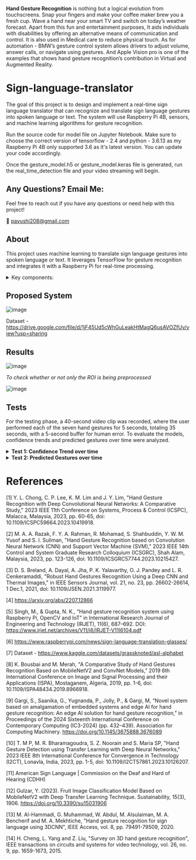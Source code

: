 **Hand Gesture Recognition** is nothing but a logical evolution from touchscreens. Snap your fingers and make your coffee maker brew you a fresh cup. Wave a hand near your smart TV and switch on today’s weather forecast. Apart from this fun and entertainment purposes, It aids individuals with disabilities by offering an alternative means of communication and control. It is also used in Medical care to reduce physical touch. As for automation - BMW’s gesture control system allows drivers to adjust volume, answer calls, or navigate using gestures. And Apple Vision pro is one of the examples that shows hand gesture recognition’s contribution in Virtual and Augmented Reality.


# Sign-language-translator
The goal of this project is to design and implement a real-time sign language  translator that can recognize and translate sign language gestures into spoken language or  text. The system will use Raspberry Pi 4B, sensors, and machine learning  algorithms for gesture recognition. 

Run the source code for model file on Jupyter Notebook. Make sure to choose the correct version of tensorflow - 2.4 and python - 3.6.13 as my Raspberry Pi 4B only supported 3.6 as it's latest version. You can update your code accordingly. 

Once the gesture_model.h5 or gesture_model.keras file is generated, run the real_time_detection file and your video streaming will begin. 

## Any Questions? Email Me:

Feel free to reach out if you have any questions or need help with this project!

📧 [payushi208@gmail.com](mailto:payushi208@gmail.com)


## About

This project uses machine learning to translate sign language gestures into spoken language or text. It leverages TensorFlow for gesture recognition and integrates it with a Raspberry Pi for real-time processing.

<details><summary>Key components:</summary>
  
</br>

- **Raspberry Pi 4B**
- **Machine Learning Algorithms**
- **OpenCV for Gesture Detection**
- **Text-to-Speech for Output**
  
</br>

</details>


## **Proposed System**


![image](https://github.com/user-attachments/assets/d8441cbf-7199-4dd5-ae09-3da331e9ad2b)




Dataset - https://drive.google.com/file/d/1jF45Ud5cWhGuLeakHtMagQ6usAVOZfUv/view?usp=sharing




## **Results**


![image](https://github.com/user-attachments/assets/e19e2c11-8cc9-464c-9fd8-dec71732999d)




_To check whether or not only the ROI is being preprocessed_


![image](https://github.com/user-attachments/assets/ea8f30a3-cf5f-495e-8148-a8fe73ce2246)



## **Tests**
For the testing phase, a 40-second video clip was recorded, where the user performed each of the seven hand gestures for 5 seconds, totaling 35 seconds, with a 5-second buffer for human error. To evaluate the models, confidence trends and predicted gestures over time were analyzed.

<details><summary> <b>Test 1: Confidence Trend over time </b> </summary>

![image](https://github.com/user-attachments/assets/f7ac5aef-dea2-4e08-af14-e5f6f722fc90)

</details>
<details><summary> <b>Test 2: Predicted Gestures over time </b> </summary>

![image](https://github.com/user-attachments/assets/97b0cefe-c8ab-4c07-b9e4-a694bbe7b489)

</details>

# References
[1]	Y. L. Chong, C. P. Lee, K. M. Lim and J. Y. Lim, "Hand Gesture Recognition with Deep Convolutional Neural Networks: A Comparative Study," 2023 IEEE 11th Conference on Systems, Process & Control (ICSPC), Malacca, Malaysia, 2023, pp. 60-65, doi: 10.1109/ICSPC59664.2023.10419918. 

[2]	M. A. A. Razak, F. Y. A. Rahman, R. Mohamad, S. Shahbuddin, Y. W. M. Yusof and S. I. Suliman, "Hand Gesture Recognition based on Convolution Neural Network (CNN) and Support Vector Machine (SVM)," 2023 IEEE 14th Control and System Graduate Research Colloquium (ICSGRC), Shah Alam, Malaysia, 2023, pp. 123-126, doi: 10.1109/ICSGRC57744.2023.10215427.

[3]	D. S. Breland, A. Dayal, A. Jha, P. K. Yalavarthy, O. J. Pandey and L. R. Cenkeramaddi, "Robust Hand Gestures Recognition Using a Deep CNN and Thermal Images," in IEEE Sensors Journal, vol. 21, no. 23, pp. 26602-26614, 1 Dec.1, 2021, doi: 10.1109/JSEN.2021.3119977.

[4]       https://arxiv.org/abs/2207.12866 

[5]       Singh, M., & Gupta, N. K., “Hand gesture recognition system using Raspberry Pi, OpenCV and IoT” in International Research Journal of Engineering and Technology (IRJET), 11(6), 687–692. DOI: https://www.irjet.net/archives/V11/i6/IRJET-V11I6104.pdf

[6]	https://www.raspberrypi.com/news/sign-language-translation-glasses/ 

[7]	Dataset - https://www.kaggle.com/datasets/grassknoted/asl-alphabet

[8]	K. Bousbai and M. Merah, "A Comparative Study of Hand Gestures Recognition Based on MobileNetV2 and ConvNet Models," 2019 6th International Conference on Image and Signal Processing and their Applications (ISPA), Mostaganem, Algeria, 2019, pp. 1-6, doi: 10.1109/ISPA48434.2019.8966918. 

[9]	Gargi, S., Saanika, G., Yugnanda, P., Jolly, P., & Gargi, M, “Novel system based on amalgamation of embedded systems and edge AI for hand gesture recognition: An edge AI solution for hand gesture recognition,” in Proceedings of the 2024 Sixteenth International Conference on Contemporary Computing (IC3-2024) (pp. 432–439). Association for Computing Machinery. https://doi.org/10.1145/3675888.3676089

[10]     T. M P, M. R. Bharamagoudra, S. Z. Noorain and S. Maria SP, "Hand Gesture Detection using Transfer Learning with Deep Neural Networks," 2023 IEEE 8th International Conference for Convergence in Technology (I2CT), Lonavla, India, 2023, pp. 1-5, doi: 10.1109/I2CT57861.2023.10126207.

[11]     American Sign Language | Commission on the Deaf and Hard of Hearing (CDHH)

[12]     Gulzar, Y. (2023). Fruit Image Classification Model Based on MobileNetV2 with Deep Transfer Learning Technique. Sustainability, 15(3), 1906. https://doi.org/10.3390/su15031906 

[13]     M. Al-Hammadi, G. Muhammad, W. Abdul, M. Alsulaiman, M. A. Bencherif and M. A. Mekhtiche, "Hand gesture recognition for sign language using 3DCNN", IEEE Access, vol. 8, pp. 79491-79509, 2020.

[14]    H. Cheng, L. Yang and Z. Liu, "Survey on 3D hand gesture recognition", IEEE transactions on circuits and systems for video technology, vol. 26, no. 9, pp. 1659-1673, 2015.

